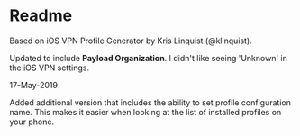 # Readme

Based on iOS VPN Profile Generator by Kris Linquist (@klinquist). 

Updated to include **Payload Organization**. I didn't like seeing 'Unknown' in the iOS VPN settings.

17-May-2019

Added additional version that includes the ability to set profile configuration name. This makes it easier when looking at the list of installed profiles on your phone. 
